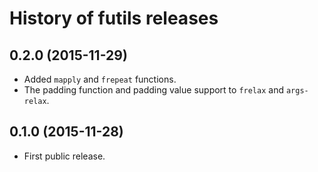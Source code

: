 # History of futils releases

## 0.2.0 (2015-11-29)

- Added `mapply` and `frepeat` functions.
- The padding function and padding value support to `frelax` and `args-relax`.

## 0.1.0 (2015-11-28)

- First public release.
